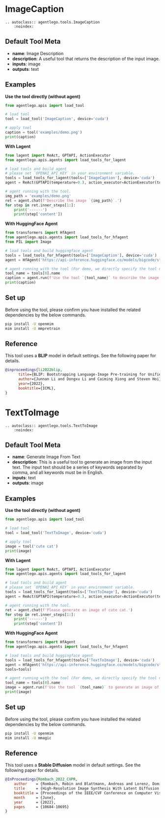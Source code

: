 # ImageCaption

```{eval-rst}
.. autoclass:: agentlego.tools.ImageCaption
    :noindex:
```

## Default Tool Meta

- **name**: Image Description
- **description**: A useful tool that returns the description of the input image.
- **inputs**: image
- **outputs**: text

## Examples

**Use the tool directly (without agent)**

```python
from agentlego.apis import load_tool

# load tool
tool = load_tool('ImageCaption', device='cuda')

# apply tool
caption = tool('examples/demo.png')
print(caption)
```

**With Lagent**

```python
from lagent import ReAct, GPTAPI, ActionExecutor
from agentlego.apis.agents import load_tools_for_lagent

# load tools and build agent
# please set `OPENAI_API_KEY` in your environment variable.
tools = load_tools_for_lagent(tools=['ImageCaption'], device='cuda')
agent = ReAct(GPTAPI(temperature=0.), action_executor=ActionExecutor(tools))

# agent running with the tool.
img_path = 'examples/demo.png'
ret = agent.chat(f'Describe the image `{img_path}`.')
for step in ret.inner_steps[1:]:
    print('------')
    print(step['content'])
```

**With HuggingFace Agent**

```python
from transformers import HfAgent
from agentlego.apis.agents import load_tools_for_hfagent
from PIL import Image

# load tools and build huggingface agent
tools = load_tools_for_hfagent(tools=['ImageCaption'], device='cuda')
agent = HfAgent('https://api-inference.huggingface.co/models/bigcode/starcoder', additional_tools=tools)

# agent running with the tool (For demo, we directly specify the tool name here.)
tool_name = tools[0].name
caption = agent.run(f'Use the tool `{tool_name}` to describe the image.', image=Image.open('examples/demo.png'))
print(caption)
```

## Set up

Before using the tool, please confirm you have installed the related dependencies by the below commands.

```bash
pip install -U openmim
mim install -U mmpretrain
```

## Reference

This tool uses a **BLIP** model in default settings. See the following paper for details.

```bibtex
@inproceedings{li2022blip,
      title={BLIP: Bootstrapping Language-Image Pre-training for Unified Vision-Language Understanding and Generation},
      author={Junnan Li and Dongxu Li and Caiming Xiong and Steven Hoi},
      year={2022},
      booktitle={ICML},
}
```

# TextToImage

```{eval-rst}
.. autoclass:: agentlego.tools.TextToImage
    :noindex:
```

## Default Tool Meta

- **name**: Generate Image From Text
- **description**: This is a useful tool to generate an image from the input text. The input text should be a series of keywords separated by comma, and all keywords must be in English.
- **inputs**: text
- **outputs**: image

## Examples

**Use the tool directly (without agent)**

```python
from agentlego.apis import load_tool

# load tool
tool = load_tool('TextToImage', device='cuda')

# apply tool
image = tool('cute cat')
print(image)
```

**With Lagent**

```python
from lagent import ReAct, GPTAPI, ActionExecutor
from agentlego.apis.agents import load_tools_for_lagent

# load tools and build agent
# please set `OPENAI_API_KEY` in your environment variable.
tools = load_tools_for_lagent(tools=['TextToImage'], device='cuda')
agent = ReAct(GPTAPI(temperature=0.), action_executor=ActionExecutor(tools))

# agent running with the tool.
ret = agent.chat(f'Please generate an image of cute cat.')
for step in ret.inner_steps[1:]:
    print('------')
    print(step['content'])
```

**With HuggingFace Agent**

```python
from transformers import HfAgent
from agentlego.apis.agents import load_tools_for_hfagent

# load tools and build huggingface agent
tools = load_tools_for_hfagent(tools=['TextToImage'], device='cuda')
agent = HfAgent('https://api-inference.huggingface.co/models/bigcode/starcoder', additional_
tools=tools)

# agent running with the tool (For demo, we directly specify the tool name here.)
tool_name = tools[0].name
image = agent.run(f'Use the tool `{tool_name}` to generate an image of cat.')
print(image)
```

## Set up

Before using the tool, please confirm you have installed the related dependencies by the below commands.

```bash
pip install -U openmim
mim install -U mmagic
```

## Reference

This tool uses a **Stable Diffusion** model in default settings. See the following paper for details.

```bibtex
@InProceedings{Rombach_2022_CVPR,
    author    = {Rombach, Robin and Blattmann, Andreas and Lorenz, Dominik and Esser, Patrick and Ommer, Bj\"orn},
    title     = {High-Resolution Image Synthesis With Latent Diffusion Models},
    booktitle = {Proceedings of the IEEE/CVF Conference on Computer Vision and Pattern Recognition (CVPR)},
    month     = {June},
    year      = {2022},
    pages     = {10684-10695}
}
```
